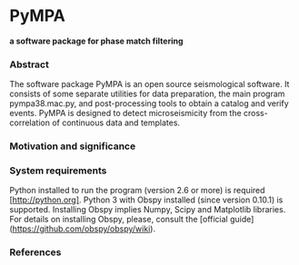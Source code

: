 PyMPA
===

**a software package for phase match filtering**


### Abstract

The software package PyMPA is an open source seismological software. It consists of some separate utilities for data preparation, the main program pympa38.mac.py, and post-processing tools to obtain a catalog and verify events. PyMPA is designed to detect microseismicity from the cross-correlation of continuous data and templates.

### Motivation and significance


### System requirements

Python installed to run the program (version 2.6 or more) is required [http://python.org].
Python 3 with Obspy installed (since version 0.10.1) is supported.
Installing Obspy implies Numpy, Scipy and Matplotlib libraries. For details on installing Obspy, please, consult the [official guide] (https://github.com/obspy/obspy/wiki).

### References

